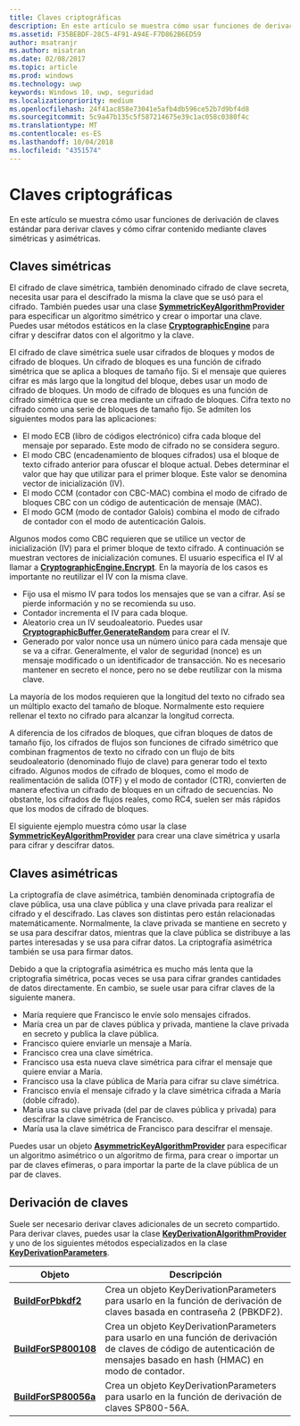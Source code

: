 ```yaml
---
title: Claves criptográficas
description: En este artículo se muestra cómo usar funciones de derivación de claves estándar para derivar claves y cómo cifrar contenido mediante claves simétricas y asimétricas.
ms.assetid: F35BEBDF-28C5-4F91-A94E-F7D862B6ED59
author: msatranjr
ms.author: misatran
ms.date: 02/08/2017
ms.topic: article
ms.prod: windows
ms.technology: uwp
keywords: Windows 10, uwp, seguridad
ms.localizationpriority: medium
ms.openlocfilehash: 24f41ac858e73041e5afb4db596ce52b7d9bf4d8
ms.sourcegitcommit: 5c9a47b135c5f587214675e39c1ac058c0380f4c
ms.translationtype: MT
ms.contentlocale: es-ES
ms.lasthandoff: 10/04/2018
ms.locfileid: "4351574"
---
```

# <a name="cryptographic-keys"></a>Claves criptográficas




En este artículo se muestra cómo usar funciones de derivación de claves estándar para derivar claves y cómo cifrar contenido mediante claves simétricas y asimétricas. 

## <a name="symmetric-keys"></a>Claves simétricas


El cifrado de clave simétrica, también denominado cifrado de clave secreta, necesita usar para el descifrado la misma la clave que se usó para el cifrado. También puedes usar una clase [**SymmetricKeyAlgorithmProvider**](https://msdn.microsoft.com/library/windows/apps/br241537) para especificar un algoritmo simétrico y crear o importar una clave. Puedes usar métodos estáticos en la clase [**CryptographicEngine**](https://msdn.microsoft.com/library/windows/apps/br241490) para cifrar y descifrar datos con el algoritmo y la clave.

El cifrado de clave simétrica suele usar cifrados de bloques y modos de cifrado de bloques. Un cifrado de bloques es una función de cifrado simétrica que se aplica a bloques de tamaño fijo. Si el mensaje que quieres cifrar es más largo que la longitud del bloque, debes usar un modo de cifrado de bloques. Un modo de cifrado de bloques es una función de cifrado simétrica que se crea mediante un cifrado de bloques. Cifra texto no cifrado como una serie de bloques de tamaño fijo. Se admiten los siguientes modos para las aplicaciones:

-   El modo ECB (libro de códigos electrónico) cifra cada bloque del mensaje por separado. Este modo de cifrado no se considera seguro.
-   El modo CBC (encadenamiento de bloques cifrados) usa el bloque de texto cifrado anterior para ofuscar el bloque actual. Debes determinar el valor que hay que utilizar para el primer bloque. Este valor se denomina vector de inicialización (IV).
-   El modo CCM (contador con CBC-MAC) combina el modo de cifrado de bloques CBC con un código de autenticación de mensaje (MAC).
-   El modo GCM (modo de contador Galois) combina el modo de cifrado de contador con el modo de autenticación Galois.

Algunos modos como CBC requieren que se utilice un vector de inicialización (IV) para el primer bloque de texto cifrado. A continuación se muestran vectores de inicialización comunes. El usuario especifica el IV al llamar a [**CryptographicEngine.Encrypt**](https://msdn.microsoft.com/library/windows/apps/br241494). En la mayoría de los casos es importante no reutilizar el IV con la misma clave.

-   Fijo usa el mismo IV para todos los mensajes que se van a cifrar. Así se pierde información y no se recomienda su uso.
-   Contador incrementa el IV para cada bloque.
-   Aleatorio crea un IV seudoaleatorio. Puedes usar [**CryptographicBuffer.GenerateRandom**](https://msdn.microsoft.com/library/windows/apps/br241392) para crear el IV.
-   Generado por valor nonce usa un número único para cada mensaje que se va a cifrar. Generalmente, el valor de seguridad (nonce) es un mensaje modificado o un identificador de transacción. No es necesario mantener en secreto el nonce, pero no se debe reutilizar con la misma clave.

La mayoría de los modos requieren que la longitud del texto no cifrado sea un múltiplo exacto del tamaño de bloque. Normalmente esto requiere rellenar el texto no cifrado para alcanzar la longitud correcta.

A diferencia de los cifrados de bloques, que cifran bloques de datos de tamaño fijo, los cifrados de flujos son funciones de cifrado simétrico que combinan fragmentos de texto no cifrado con un flujo de bits seudoaleatorio (denominado flujo de clave) para generar todo el texto cifrado. Algunos modos de cifrado de bloques, como el modo de realimentación de salida (OTF) y el modo de contador (CTR), convierten de manera efectiva un cifrado de bloques en un cifrado de secuencias. No obstante, los cifrados de flujos reales, como RC4, suelen ser más rápidos que los modos de cifrado de bloques.

El siguiente ejemplo muestra cómo usar la clase [**SymmetricKeyAlgorithmProvider**](https://msdn.microsoft.com/library/windows/apps/br241537) para crear una clave simétrica y usarla para cifrar y descifrar datos.

## <a name="asymmetric-keys"></a>Claves asimétricas


La criptografía de clave asimétrica, también denominada criptografía de clave pública, usa una clave pública y una clave privada para realizar el cifrado y el descifrado. Las claves son distintas pero están relacionadas matemáticamente. Normalmente, la clave privada se mantiene en secreto y se usa para descifrar datos, mientras que la clave pública se distribuye a las partes interesadas y se usa para cifrar datos. La criptografía asimétrica también se usa para firmar datos.

Debido a que la criptografía asimétrica es mucho más lenta que la criptografía simétrica, pocas veces se usa para cifrar grandes cantidades de datos directamente. En cambio, se suele usar para cifrar claves de la siguiente manera.

-   María requiere que Francisco le envíe solo mensajes cifrados.
-   María crea un par de claves pública y privada, mantiene la clave privada en secreto y publica la clave pública.
-   Francisco quiere enviarle un mensaje a María.
-   Francisco crea una clave simétrica.
-   Francisco usa esta nueva clave simétrica para cifrar el mensaje que quiere enviar a María.
-   Francisco usa la clave pública de María para cifrar su clave simétrica.
-   Francisco envía el mensaje cifrado y la clave simétrica cifrada a María (doble cifrado).
-   María usa su clave privada (del par de claves pública y privada) para descifrar la clave simétrica de Francisco.
-   María usa la clave simétrica de Francisco para descifrar el mensaje.

Puedes usar un objeto [**AsymmetricKeyAlgorithmProvider**](https://msdn.microsoft.com/library/windows/apps/br241478) para especificar un algoritmo asimétrico o un algoritmo de firma, para crear o importar un par de claves efímeras, o para importar la parte de la clave pública de un par de claves.

## <a name="deriving-keys"></a>Derivación de claves


Suele ser necesario derivar claves adicionales de un secreto compartido. Para derivar claves, puedes usar la clase [**KeyDerivationAlgorithmProvider**](https://msdn.microsoft.com/library/windows/apps/br241518) y uno de los siguientes métodos especializados en la clase [**KeyDerivationParameters**](https://msdn.microsoft.com/library/windows/apps/br241524).

| Objeto                                                                            | Descripción                                                                                                                                |
|-----------------------------------------------------------------------------------|--------------------------------------------------------------------------------------------------------------------------------------------|
| [**BuildForPbkdf2**](https://msdn.microsoft.com/library/windows/apps/br241525)    | Crea un objeto KeyDerivationParameters para usarlo en la función de derivación de claves basada en contraseña 2 (PBKDF2).                                 |
| [**BuildForSP800108**](https://msdn.microsoft.com/library/windows/apps/br241526)  | Crea un objeto KeyDerivationParameters para usarlo en una función de derivación de claves de código de autenticación de mensajes basado en hash (HMAC) en modo de contador. |
| [**BuildForSP80056a**](https://msdn.microsoft.com/library/windows/apps/br241527)  | Crea un objeto KeyDerivationParameters para usarlo en la función de derivación de claves SP800-56A.                                                 |

 
